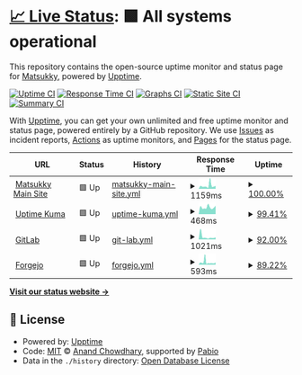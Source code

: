 # [📈 Live Status](https://status.matsukky.com): <!--live status--> **🟩 All systems operational**

This repository contains the open-source uptime monitor and status page for [Matsukky](https://git.matsukky.com), powered by [Upptime](https://github.com/upptime/upptime).

[![Uptime CI](https://github.com/matsukky/status/workflows/Uptime%20CI/badge.svg)](https://github.com/matsukky/status/actions?query=workflow%3A%22Uptime+CI%22)
[![Response Time CI](https://github.com/matsukky/status/workflows/Response%20Time%20CI/badge.svg)](https://github.com/matsukky/status/actions?query=workflow%3A%22Response+Time+CI%22)
[![Graphs CI](https://github.com/matsukky/status/workflows/Graphs%20CI/badge.svg)](https://github.com/matsukky/status/actions?query=workflow%3A%22Graphs+CI%22)
[![Static Site CI](https://github.com/matsukky/status/workflows/Static%20Site%20CI/badge.svg)](https://github.com/matsukky/status/actions?query=workflow%3A%22Static+Site+CI%22)
[![Summary CI](https://github.com/matsukky/status/workflows/Summary%20CI/badge.svg)](https://github.com/matsukky/status/actions?query=workflow%3A%22Summary+CI%22)

With [Upptime](https://upptime.js.org), you can get your own unlimited and free uptime monitor and status page, powered entirely by a GitHub repository. We use [Issues](https://github.com/matsukky/status/issues) as incident reports, [Actions](https://github.com/matsukky/status/actions) as uptime monitors, and [Pages](https://status.matsukky.com) for the status page.

<!--start: status pages-->
<!-- This summary is generated by Upptime (https://github.com/upptime/upptime) -->
<!-- Do not edit this manually, your changes will be overwritten -->
<!-- prettier-ignore -->
| URL | Status | History | Response Time | Uptime |
| --- | ------ | ------- | ------------- | ------ |
| <img alt="" src="https://icons.duckduckgo.com/ip3/www.matsukky.com.ico" height="13"> [Matsukky Main Site](https://www.matsukky.com) | 🟩 Up | [matsukky-main-site.yml](https://github.com/matsukky-bot/status/commits/HEAD/history/matsukky-main-site.yml) | <details><summary><img alt="Response time graph" src="./graphs/matsukky-main-site/response-time-week.png" height="20"> 1159ms</summary><br><a href="https://status.matsukky.com/history/matsukky-main-site"><img alt="Response time 1159" src="https://img.shields.io/endpoint?url=https%3A%2F%2Fraw.githubusercontent.com%2Fmatsukky-bot%2Fstatus%2FHEAD%2Fapi%2Fmatsukky-main-site%2Fresponse-time.json"></a><br><a href="https://status.matsukky.com/history/matsukky-main-site"><img alt="24-hour response time 817" src="https://img.shields.io/endpoint?url=https%3A%2F%2Fraw.githubusercontent.com%2Fmatsukky-bot%2Fstatus%2FHEAD%2Fapi%2Fmatsukky-main-site%2Fresponse-time-day.json"></a><br><a href="https://status.matsukky.com/history/matsukky-main-site"><img alt="7-day response time 1159" src="https://img.shields.io/endpoint?url=https%3A%2F%2Fraw.githubusercontent.com%2Fmatsukky-bot%2Fstatus%2FHEAD%2Fapi%2Fmatsukky-main-site%2Fresponse-time-week.json"></a><br><a href="https://status.matsukky.com/history/matsukky-main-site"><img alt="30-day response time 1159" src="https://img.shields.io/endpoint?url=https%3A%2F%2Fraw.githubusercontent.com%2Fmatsukky-bot%2Fstatus%2FHEAD%2Fapi%2Fmatsukky-main-site%2Fresponse-time-month.json"></a><br><a href="https://status.matsukky.com/history/matsukky-main-site"><img alt="1-year response time 1159" src="https://img.shields.io/endpoint?url=https%3A%2F%2Fraw.githubusercontent.com%2Fmatsukky-bot%2Fstatus%2FHEAD%2Fapi%2Fmatsukky-main-site%2Fresponse-time-year.json"></a></details> | <details><summary><a href="https://status.matsukky.com/history/matsukky-main-site">100.00%</a></summary><a href="https://status.matsukky.com/history/matsukky-main-site"><img alt="All-time uptime 100.00%" src="https://img.shields.io/endpoint?url=https%3A%2F%2Fraw.githubusercontent.com%2Fmatsukky-bot%2Fstatus%2FHEAD%2Fapi%2Fmatsukky-main-site%2Fuptime.json"></a><br><a href="https://status.matsukky.com/history/matsukky-main-site"><img alt="24-hour uptime 100.00%" src="https://img.shields.io/endpoint?url=https%3A%2F%2Fraw.githubusercontent.com%2Fmatsukky-bot%2Fstatus%2FHEAD%2Fapi%2Fmatsukky-main-site%2Fuptime-day.json"></a><br><a href="https://status.matsukky.com/history/matsukky-main-site"><img alt="7-day uptime 100.00%" src="https://img.shields.io/endpoint?url=https%3A%2F%2Fraw.githubusercontent.com%2Fmatsukky-bot%2Fstatus%2FHEAD%2Fapi%2Fmatsukky-main-site%2Fuptime-week.json"></a><br><a href="https://status.matsukky.com/history/matsukky-main-site"><img alt="30-day uptime 100.00%" src="https://img.shields.io/endpoint?url=https%3A%2F%2Fraw.githubusercontent.com%2Fmatsukky-bot%2Fstatus%2FHEAD%2Fapi%2Fmatsukky-main-site%2Fuptime-month.json"></a><br><a href="https://status.matsukky.com/history/matsukky-main-site"><img alt="1-year uptime 100.00%" src="https://img.shields.io/endpoint?url=https%3A%2F%2Fraw.githubusercontent.com%2Fmatsukky-bot%2Fstatus%2FHEAD%2Fapi%2Fmatsukky-main-site%2Fuptime-year.json"></a></details>
| <img alt="" src="https://icons.duckduckgo.com/ip3/kuma.matsukky.com.ico" height="13"> [Uptime Kuma](https://kuma.matsukky.com) | 🟩 Up | [uptime-kuma.yml](https://github.com/matsukky-bot/status/commits/HEAD/history/uptime-kuma.yml) | <details><summary><img alt="Response time graph" src="./graphs/uptime-kuma/response-time-week.png" height="20"> 468ms</summary><br><a href="https://status.matsukky.com/history/uptime-kuma"><img alt="Response time 468" src="https://img.shields.io/endpoint?url=https%3A%2F%2Fraw.githubusercontent.com%2Fmatsukky-bot%2Fstatus%2FHEAD%2Fapi%2Fuptime-kuma%2Fresponse-time.json"></a><br><a href="https://status.matsukky.com/history/uptime-kuma"><img alt="24-hour response time 432" src="https://img.shields.io/endpoint?url=https%3A%2F%2Fraw.githubusercontent.com%2Fmatsukky-bot%2Fstatus%2FHEAD%2Fapi%2Fuptime-kuma%2Fresponse-time-day.json"></a><br><a href="https://status.matsukky.com/history/uptime-kuma"><img alt="7-day response time 468" src="https://img.shields.io/endpoint?url=https%3A%2F%2Fraw.githubusercontent.com%2Fmatsukky-bot%2Fstatus%2FHEAD%2Fapi%2Fuptime-kuma%2Fresponse-time-week.json"></a><br><a href="https://status.matsukky.com/history/uptime-kuma"><img alt="30-day response time 468" src="https://img.shields.io/endpoint?url=https%3A%2F%2Fraw.githubusercontent.com%2Fmatsukky-bot%2Fstatus%2FHEAD%2Fapi%2Fuptime-kuma%2Fresponse-time-month.json"></a><br><a href="https://status.matsukky.com/history/uptime-kuma"><img alt="1-year response time 468" src="https://img.shields.io/endpoint?url=https%3A%2F%2Fraw.githubusercontent.com%2Fmatsukky-bot%2Fstatus%2FHEAD%2Fapi%2Fuptime-kuma%2Fresponse-time-year.json"></a></details> | <details><summary><a href="https://status.matsukky.com/history/uptime-kuma">99.41%</a></summary><a href="https://status.matsukky.com/history/uptime-kuma"><img alt="All-time uptime 99.41%" src="https://img.shields.io/endpoint?url=https%3A%2F%2Fraw.githubusercontent.com%2Fmatsukky-bot%2Fstatus%2FHEAD%2Fapi%2Fuptime-kuma%2Fuptime.json"></a><br><a href="https://status.matsukky.com/history/uptime-kuma"><img alt="24-hour uptime 100.00%" src="https://img.shields.io/endpoint?url=https%3A%2F%2Fraw.githubusercontent.com%2Fmatsukky-bot%2Fstatus%2FHEAD%2Fapi%2Fuptime-kuma%2Fuptime-day.json"></a><br><a href="https://status.matsukky.com/history/uptime-kuma"><img alt="7-day uptime 99.41%" src="https://img.shields.io/endpoint?url=https%3A%2F%2Fraw.githubusercontent.com%2Fmatsukky-bot%2Fstatus%2FHEAD%2Fapi%2Fuptime-kuma%2Fuptime-week.json"></a><br><a href="https://status.matsukky.com/history/uptime-kuma"><img alt="30-day uptime 99.41%" src="https://img.shields.io/endpoint?url=https%3A%2F%2Fraw.githubusercontent.com%2Fmatsukky-bot%2Fstatus%2FHEAD%2Fapi%2Fuptime-kuma%2Fuptime-month.json"></a><br><a href="https://status.matsukky.com/history/uptime-kuma"><img alt="1-year uptime 99.41%" src="https://img.shields.io/endpoint?url=https%3A%2F%2Fraw.githubusercontent.com%2Fmatsukky-bot%2Fstatus%2FHEAD%2Fapi%2Fuptime-kuma%2Fuptime-year.json"></a></details>
| <img alt="" src="https://icons.duckduckgo.com/ip3/git.matsukky.com.ico" height="13"> [GitLab](https://git.matsukky.com) | 🟩 Up | [git-lab.yml](https://github.com/matsukky-bot/status/commits/HEAD/history/git-lab.yml) | <details><summary><img alt="Response time graph" src="./graphs/git-lab/response-time-week.png" height="20"> 1021ms</summary><br><a href="https://status.matsukky.com/history/git-lab"><img alt="Response time 1021" src="https://img.shields.io/endpoint?url=https%3A%2F%2Fraw.githubusercontent.com%2Fmatsukky-bot%2Fstatus%2FHEAD%2Fapi%2Fgit-lab%2Fresponse-time.json"></a><br><a href="https://status.matsukky.com/history/git-lab"><img alt="24-hour response time 639" src="https://img.shields.io/endpoint?url=https%3A%2F%2Fraw.githubusercontent.com%2Fmatsukky-bot%2Fstatus%2FHEAD%2Fapi%2Fgit-lab%2Fresponse-time-day.json"></a><br><a href="https://status.matsukky.com/history/git-lab"><img alt="7-day response time 1021" src="https://img.shields.io/endpoint?url=https%3A%2F%2Fraw.githubusercontent.com%2Fmatsukky-bot%2Fstatus%2FHEAD%2Fapi%2Fgit-lab%2Fresponse-time-week.json"></a><br><a href="https://status.matsukky.com/history/git-lab"><img alt="30-day response time 1021" src="https://img.shields.io/endpoint?url=https%3A%2F%2Fraw.githubusercontent.com%2Fmatsukky-bot%2Fstatus%2FHEAD%2Fapi%2Fgit-lab%2Fresponse-time-month.json"></a><br><a href="https://status.matsukky.com/history/git-lab"><img alt="1-year response time 1021" src="https://img.shields.io/endpoint?url=https%3A%2F%2Fraw.githubusercontent.com%2Fmatsukky-bot%2Fstatus%2FHEAD%2Fapi%2Fgit-lab%2Fresponse-time-year.json"></a></details> | <details><summary><a href="https://status.matsukky.com/history/git-lab">92.00%</a></summary><a href="https://status.matsukky.com/history/git-lab"><img alt="All-time uptime 92.00%" src="https://img.shields.io/endpoint?url=https%3A%2F%2Fraw.githubusercontent.com%2Fmatsukky-bot%2Fstatus%2FHEAD%2Fapi%2Fgit-lab%2Fuptime.json"></a><br><a href="https://status.matsukky.com/history/git-lab"><img alt="24-hour uptime 100.00%" src="https://img.shields.io/endpoint?url=https%3A%2F%2Fraw.githubusercontent.com%2Fmatsukky-bot%2Fstatus%2FHEAD%2Fapi%2Fgit-lab%2Fuptime-day.json"></a><br><a href="https://status.matsukky.com/history/git-lab"><img alt="7-day uptime 92.00%" src="https://img.shields.io/endpoint?url=https%3A%2F%2Fraw.githubusercontent.com%2Fmatsukky-bot%2Fstatus%2FHEAD%2Fapi%2Fgit-lab%2Fuptime-week.json"></a><br><a href="https://status.matsukky.com/history/git-lab"><img alt="30-day uptime 92.00%" src="https://img.shields.io/endpoint?url=https%3A%2F%2Fraw.githubusercontent.com%2Fmatsukky-bot%2Fstatus%2FHEAD%2Fapi%2Fgit-lab%2Fuptime-month.json"></a><br><a href="https://status.matsukky.com/history/git-lab"><img alt="1-year uptime 92.00%" src="https://img.shields.io/endpoint?url=https%3A%2F%2Fraw.githubusercontent.com%2Fmatsukky-bot%2Fstatus%2FHEAD%2Fapi%2Fgit-lab%2Fuptime-year.json"></a></details>
| <img alt="" src="https://icons.duckduckgo.com/ip3/forgejo.matsukky.com.ico" height="13"> [Forgejo](https://forgejo.matsukky.com) | 🟩 Up | [forgejo.yml](https://github.com/matsukky-bot/status/commits/HEAD/history/forgejo.yml) | <details><summary><img alt="Response time graph" src="./graphs/forgejo/response-time-week.png" height="20"> 593ms</summary><br><a href="https://status.matsukky.com/history/forgejo"><img alt="Response time 593" src="https://img.shields.io/endpoint?url=https%3A%2F%2Fraw.githubusercontent.com%2Fmatsukky-bot%2Fstatus%2FHEAD%2Fapi%2Fforgejo%2Fresponse-time.json"></a><br><a href="https://status.matsukky.com/history/forgejo"><img alt="24-hour response time 445" src="https://img.shields.io/endpoint?url=https%3A%2F%2Fraw.githubusercontent.com%2Fmatsukky-bot%2Fstatus%2FHEAD%2Fapi%2Fforgejo%2Fresponse-time-day.json"></a><br><a href="https://status.matsukky.com/history/forgejo"><img alt="7-day response time 593" src="https://img.shields.io/endpoint?url=https%3A%2F%2Fraw.githubusercontent.com%2Fmatsukky-bot%2Fstatus%2FHEAD%2Fapi%2Fforgejo%2Fresponse-time-week.json"></a><br><a href="https://status.matsukky.com/history/forgejo"><img alt="30-day response time 593" src="https://img.shields.io/endpoint?url=https%3A%2F%2Fraw.githubusercontent.com%2Fmatsukky-bot%2Fstatus%2FHEAD%2Fapi%2Fforgejo%2Fresponse-time-month.json"></a><br><a href="https://status.matsukky.com/history/forgejo"><img alt="1-year response time 593" src="https://img.shields.io/endpoint?url=https%3A%2F%2Fraw.githubusercontent.com%2Fmatsukky-bot%2Fstatus%2FHEAD%2Fapi%2Fforgejo%2Fresponse-time-year.json"></a></details> | <details><summary><a href="https://status.matsukky.com/history/forgejo">89.22%</a></summary><a href="https://status.matsukky.com/history/forgejo"><img alt="All-time uptime 89.22%" src="https://img.shields.io/endpoint?url=https%3A%2F%2Fraw.githubusercontent.com%2Fmatsukky-bot%2Fstatus%2FHEAD%2Fapi%2Fforgejo%2Fuptime.json"></a><br><a href="https://status.matsukky.com/history/forgejo"><img alt="24-hour uptime 100.00%" src="https://img.shields.io/endpoint?url=https%3A%2F%2Fraw.githubusercontent.com%2Fmatsukky-bot%2Fstatus%2FHEAD%2Fapi%2Fforgejo%2Fuptime-day.json"></a><br><a href="https://status.matsukky.com/history/forgejo"><img alt="7-day uptime 89.22%" src="https://img.shields.io/endpoint?url=https%3A%2F%2Fraw.githubusercontent.com%2Fmatsukky-bot%2Fstatus%2FHEAD%2Fapi%2Fforgejo%2Fuptime-week.json"></a><br><a href="https://status.matsukky.com/history/forgejo"><img alt="30-day uptime 89.22%" src="https://img.shields.io/endpoint?url=https%3A%2F%2Fraw.githubusercontent.com%2Fmatsukky-bot%2Fstatus%2FHEAD%2Fapi%2Fforgejo%2Fuptime-month.json"></a><br><a href="https://status.matsukky.com/history/forgejo"><img alt="1-year uptime 89.22%" src="https://img.shields.io/endpoint?url=https%3A%2F%2Fraw.githubusercontent.com%2Fmatsukky-bot%2Fstatus%2FHEAD%2Fapi%2Fforgejo%2Fuptime-year.json"></a></details>

<!--end: status pages-->

[**Visit our status website →**](https://status.matsukky.com)

## 📄 License

- Powered by: [Upptime](https://github.com/upptime/upptime)
- Code: [MIT](./LICENSE) © [Anand Chowdhary](https://anandchowdhary.com), supported by [Pabio](https://pabio.com)
- Data in the `./history` directory: [Open Database License](https://opendatacommons.org/licenses/odbl/1-0/)

